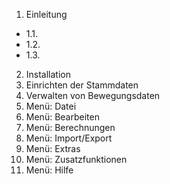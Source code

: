 
1. Einleitung
* 1.1. 
*  1.2.
*  1.3.
2.   Installation
3.   Einrichten der Stammdaten
4.  Verwalten von Bewegungsdaten
5. Menü: Datei
6. Menü: Bearbeiten
7. Menü: Berechnungen
8.   Menü: Import/Export
9.   Menü: Extras
10.  Menü: Zusatzfunktionen
11.   Menü: Hilfe